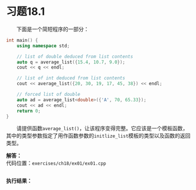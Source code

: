 # 习题18.1

&emsp;&emsp;下面是一个简短程序的一部分：
```c++
int main() {
    using namespace std;

    // list of double deduced from list contents
    auto q = average_list({15.4, 10.7, 9.0});
    cout << q << endl;

    // list of int deduced from list contents
    cout << average_list({20, 30, 19, 17, 45, 38}) << endl;

    // forced list of double
    auto ad = average_list<double>({'A', 70, 65.33});
    cout << ad << endl;
    return 0;
}
```
&emsp;&emsp;请提供函数`average_list()`，让该程序变得完整。它应该是一个模板函数，其中的类型参数指定了用作函数参数的`initlize_list`模板的类型以及函数的返回类型。

**解答：**  
代码位置：`exercises/ch18/ex01/ex01.cpp`
```c++

```

**执行结果：**  
```

```